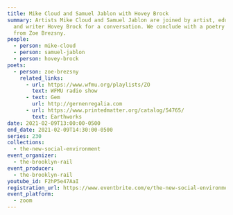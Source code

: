 ```yaml
---
title: Mike Cloud and Samuel Jablon with Hovey Brock
summary: Artists Mike Cloud and Samuel Jablon are joined by artist, educator,
  and writer Hovey Brock for a conversation. We conclude with a poetry reading
  from Zoe Brezsny.
people:
  - person: mike-cloud
  - person: samuel-jablon
  - person: hovey-brock
poets:
  - person: zoe-brezsny
    related_links:
      - url: https://www.wfmu.org/playlists/ZO
        text: WFMU radio show
      - text: Gem
        url: http://gernenregalia.com
      - url: https://www.printedmatter.org/catalog/54765/
        text: Earthworks
date: 2021-02-09T13:00:00-0500
end_date: 2021-02-09T14:30:00-0500
series: 230
collections:
  - the-new-social-environment
event_organizer:
  - the-brooklyn-rail
event_producer:
  - the-brooklyn-rail
youtube_id: F2hP5e47AaI
registration_url: https://www.eventbrite.com/e/the-new-social-environment-230-mike-cloud-and-samuel-jablon-tickets-139970851585
event_platform:
  - zoom
---
```

